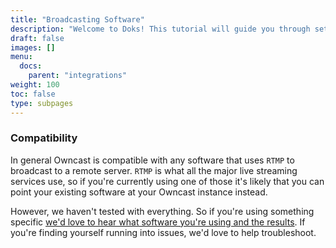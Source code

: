 ```yaml
---
title: "Broadcasting Software"
description: "Welcome to Doks! This tutorial will guide you through setting up and deploying your first Doks site."
draft: false
images: []
menu:
  docs:
    parent: "integrations"
weight: 100
toc: false
type: subpages
---
```


### Compatibility

In general Owncast is compatible with any software that uses `RTMP` to broadcast to a remote server.  `RTMP` is what all the major live streaming services use, so if you're currently using one of those it's likely that you can point your existing software at your Owncast instance instead.

However, we haven't tested with everything.  So if you're using something specific [we'd love to hear what software you're using and the results](https://github.com/owncast/owncast/issues/new).  If you're finding yourself running into issues, we'd love to help troubleshoot.
